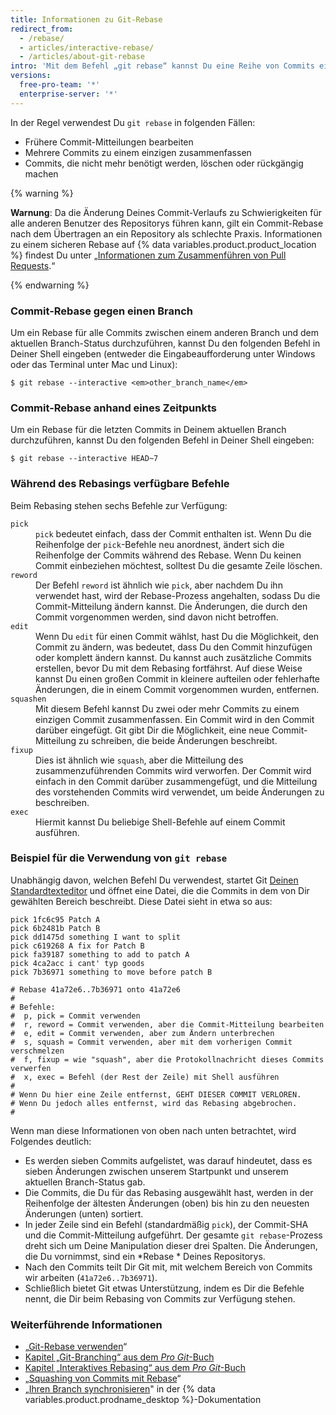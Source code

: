 ```yaml
---
title: Informationen zu Git-Rebase
redirect_from:
  - /rebase/
  - articles/interactive-rebase/
  - /articles/about-git-rebase
intro: 'Mit dem Befehl „git rebase“ kannst Du eine Reihe von Commits einfach ändern und den Verlauf Deines Repositorys anpassen. Du kannst Commits neu anordnen, bearbeiten oder miteinander squashen.'
versions:
  free-pro-team: '*'
  enterprise-server: '*'
---
```




In der Regel verwendest Du `git rebase` in folgenden Fällen:

* Frühere Commit-Mitteilungen bearbeiten
* Mehrere Commits zu einem einzigen zusammenfassen
* Commits, die nicht mehr benötigt werden, löschen oder rückgängig machen

{% warning %}

**Warnung**: Da die Änderung Deines Commit-Verlaufs zu Schwierigkeiten für alle anderen Benutzer des Repositorys führen kann, gilt ein Commit-Rebase nach dem Übertragen an ein Repository als schlechte Praxis. Informationen zu einem sicheren Rebase auf {% data variables.product.product_location %} findest Du unter „[Informationen zum Zusammenführen von Pull Requests](/articles/about-pull-request-merges).“

{% endwarning %}

### Commit-Rebase gegen einen Branch

Um ein Rebase für alle Commits zwischen einem anderen Branch und dem aktuellen Branch-Status durchzuführen, kannst Du den folgenden Befehl in Deiner Shell eingeben (entweder die Eingabeaufforderung unter Windows oder das Terminal unter Mac und Linux):

```shell
$ git rebase --interactive <em>other_branch_name</em>
```

### Commit-Rebase anhand eines Zeitpunkts

Um ein Rebase für die letzten Commits in Deinem aktuellen Branch durchzuführen, kannst Du den folgenden Befehl in Deiner Shell eingeben:

```shell
$ git rebase --interactive HEAD~7
```

### Während des Rebasings verfügbare Befehle

Beim Rebasing stehen sechs Befehle zur Verfügung:

<dl>
<dt><code>pick</code></dt>
<dd><code>pick</code> bedeutet einfach, dass der Commit enthalten ist. Wenn Du die Reihenfolge der <code>pick</code>-Befehle neu anordnest, ändert sich die Reihenfolge der Commits während des Rebase. Wenn Du keinen Commit einbeziehen möchtest, solltest Du die gesamte Zeile löschen. </dd>

<dt><code>reword</code></dt>
<dd>Der Befehl <code>reword</code> ist ähnlich wie <code>pick</code>, aber nachdem Du ihn verwendet hast, wird der Rebase-Prozess angehalten, sodass Du die Commit-Mitteilung ändern kannst. Die Änderungen, die durch den Commit vorgenommen werden, sind davon nicht betroffen. </dd>

<dt><code>edit</code></dt>
<dd>Wenn Du <code>edit</code> für einen Commit wählst, hast Du die Möglichkeit, den Commit zu ändern, was bedeutet, dass Du den Commit hinzufügen oder komplett ändern kannst. Du kannst auch zusätzliche Commits erstellen, bevor Du mit dem Rebasing fortfährst. Auf diese Weise kannst Du einen großen Commit in kleinere aufteilen oder fehlerhafte Änderungen, die in einem Commit vorgenommen wurden, entfernen. </dd>

<dt><code>squashen</code></dt>
<dd>Mit diesem Befehl kannst Du zwei oder mehr Commits zu einem einzigen Commit zusammenfassen. Ein Commit wird in den Commit darüber eingefügt. Git gibt Dir die Möglichkeit, eine neue Commit-Mitteilung zu schreiben, die beide Änderungen beschreibt.</dd>

<dt><code>fixup</code></dt>
<dd>Dies ist ähnlich wie <code>squash</code>, aber die Mitteilung des zusammenzuführenden Commits wird verworfen. Der Commit wird einfach in den Commit darüber zusammengefügt, und die Mitteilung des vorstehenden Commits wird verwendet, um beide Änderungen zu beschreiben.</dd>

<dt><code>exec</code></dt>
<dd>Hiermit kannst Du beliebige Shell-Befehle auf einem Commit ausführen.</dd>
</dl>

### Beispiel für die Verwendung von `git rebase`

Unabhängig davon, welchen Befehl Du verwendest, startet Git [Deinen Standardtexteditor](/articles/associating-text-editors-with-git) und öffnet eine Datei, die die Commits in dem von Dir gewählten Bereich beschreibt. Diese Datei sieht in etwa so aus:

```
pick 1fc6c95 Patch A
pick 6b2481b Patch B
pick dd1475d something I want to split
pick c619268 A fix for Patch B
pick fa39187 something to add to patch A
pick 4ca2acc i cant' typ goods
pick 7b36971 something to move before patch B

# Rebase 41a72e6..7b36971 onto 41a72e6
#
# Befehle:
#  p, pick = Commit verwenden
#  r, reword = Commit verwenden, aber die Commit-Mitteilung bearbeiten
#  e, edit = Commit verwenden, aber zum Ändern unterbrechen
#  s, squash = Commit verwenden, aber mit dem vorherigen Commit verschmelzen
#  f, fixup = wie "squash", aber die Protokollnachricht dieses Commits verwerfen
#  x, exec = Befehl (der Rest der Zeile) mit Shell ausführen
#
# Wenn Du hier eine Zeile entfernst, GEHT DIESER COMMIT VERLOREN.
# Wenn Du jedoch alles entfernst, wird das Rebasing abgebrochen.
#
```

Wenn man diese Informationen von oben nach unten betrachtet, wird Folgendes deutlich:

- Es werden sieben Commits aufgelistet, was darauf hindeutet, dass es sieben Änderungen zwischen unserem Startpunkt und unserem aktuellen Branch-Status gab.
- Die Commits, die Du für das Rebasing ausgewählt hast, werden in der Reihenfolge der ältesten Änderungen (oben) bis hin zu den neuesten Änderungen (unten) sortiert.
- In jeder Zeile sind ein Befehl (standardmäßig `pick`), der Commit-SHA und die Commit-Mitteilung aufgeführt. Der gesamte `git rebase`-Prozess dreht sich um Deine Manipulation dieser drei Spalten. Die Änderungen, die Du vornimmst, sind ein *Rebase * Deines Repositorys.
- Nach den Commits teilt Dir Git mit, mit welchem Bereich von Commits wir arbeiten (`41a72e6..7b36971`).
- Schließlich bietet Git etwas Unterstützung, indem es Dir die Befehle nennt, die Dir beim Rebasing von Commits zur Verfügung stehen.

### Weiterführende Informationen

- „[Git-Rebase verwenden](/articles/using-git-rebase)“
- [Kapitel „Git-Branching“ aus dem _Pro Git_-Buch](https://git-scm.com/book/en/Git-Branching-Rebasing)
- [Kapitel „Interaktives Rebasing“ aus dem _Pro Git_-Buch](https://git-scm.com/book/en/Git-Tools-Rewriting-History#_changing_multiple)
- „[Squashing von Commits mit Rebase](http://gitready.com/advanced/2009/02/10/squashing-commits-with-rebase.html)“
- „[Ihren Branch synchronisieren](/desktop/contributing-to-projects/syncing-your-branch)" in der {% data variables.product.prodname_desktop %}-Dokumentation
